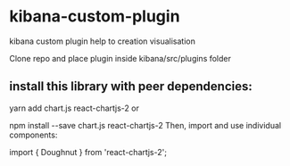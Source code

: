 # kibana-custom-plugin
kibana custom plugin help to creation visualisation 

Clone repo and place plugin inside kibana/src/plugins folder
## install this library with peer dependencies:

yarn add chart.js react-chartjs-2
or

npm install --save chart.js react-chartjs-2
Then, import and use individual components:

import { Doughnut } from 'react-chartjs-2';

<Doughnut data={...} />